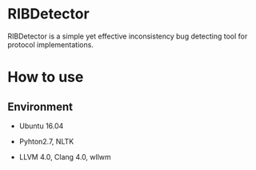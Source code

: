 # RIBDetector


RIBDetector is a simple yet effective inconsistency bug detecting tool for protocol implementations. 

# How to use

## Environment

* Ubuntu 16.04 

* Pyhton2.7, NLTK 

* LLVM 4.0, Clang 4.0, wllwm

